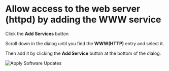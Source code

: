 # Allow access to the web server (httpd) by adding the WWW service
Click the **Add Services** button

Scroll down in the dialog until you find the **WWW(HTTP)** entry and select it.

Then add it by clicking the **Add Service** button at the bottom of the dialog.

![Apply Software Updates](./assets/Add-Service.png)
